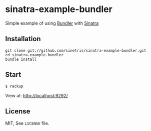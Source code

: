 sinatra-example-bundler
=======================

Simple example of using [Bundler][] with [Sinatra][]

Installation
------------
    git clone git://github.com/sinetris/sinatra-example-bundler.git
    cd sinatra-example-bundler
    bundle install

Start 
-----

    $ rackup

View at: [http://localhost:9292/](http://localhost:9292/)

  [Sinatra]: http://www.sinatrarb.com
  [Bundler]: http://gembundler.com/

License
-------

MIT, See `LICENSE` file.